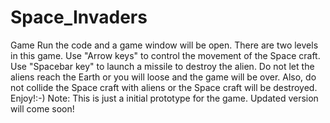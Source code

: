 # Space_Invaders
Game
Run the code and a game window will be open.
There are two levels in this game.
Use "Arrow keys" to control the movement of the  Space craft.
Use "Spacebar key" to launch a missile to destroy the alien.
Do not let the aliens reach the Earth or you will loose and the game will be over.
Also, do not collide the Space craft with aliens or the Space craft will be destroyed.
Enjoy!:-)
Note: This is just a initial prototype for the game. Updated version will come soon!
